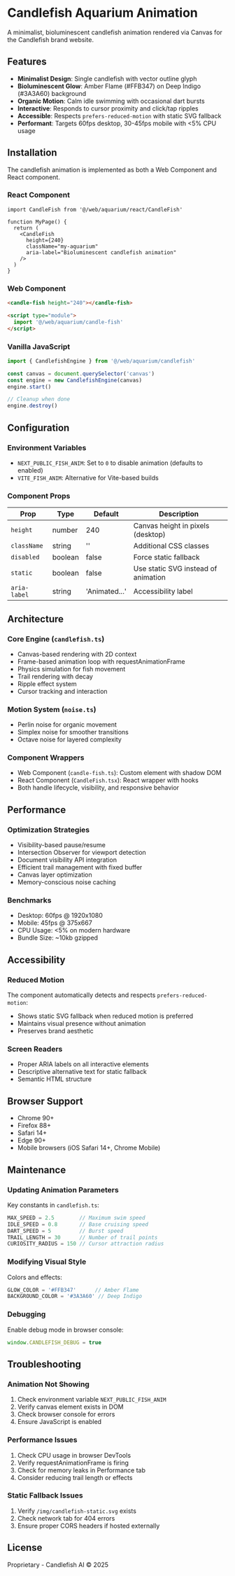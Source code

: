 # Candlefish Aquarium Animation

A minimalist, bioluminescent candlefish animation rendered via Canvas for the Candlefish brand website.

## Features

- **Minimalist Design**: Single candlefish with vector outline glyph
- **Bioluminescent Glow**: Amber Flame (#FFB347) on Deep Indigo (#3A3A60) background
- **Organic Motion**: Calm idle swimming with occasional dart bursts
- **Interactive**: Responds to cursor proximity and click/tap ripples
- **Accessible**: Respects `prefers-reduced-motion` with static SVG fallback
- **Performant**: Targets 60fps desktop, 30-45fps mobile with <5% CPU usage

## Installation

The candlefish animation is implemented as both a Web Component and React component.

### React Component

```tsx
import CandleFish from '@/web/aquarium/react/CandleFish'

function MyPage() {
  return (
    <CandleFish 
      height={240}
      className="my-aquarium"
      aria-label="Bioluminescent candlefish animation"
    />
  )
}
```

### Web Component

```html
<candle-fish height="240"></candle-fish>

<script type="module">
  import '@/web/aquarium/candle-fish'
</script>
```

### Vanilla JavaScript

```javascript
import { CandlefishEngine } from '@/web/aquarium/candlefish'

const canvas = document.querySelector('canvas')
const engine = new CandlefishEngine(canvas)
engine.start()

// Cleanup when done
engine.destroy()
```

## Configuration

### Environment Variables

- `NEXT_PUBLIC_FISH_ANIM`: Set to `0` to disable animation (defaults to enabled)
- `VITE_FISH_ANIM`: Alternative for Vite-based builds

### Component Props

| Prop | Type | Default | Description |
|------|------|---------|-------------|
| `height` | number | 240 | Canvas height in pixels (desktop) |
| `className` | string | '' | Additional CSS classes |
| `disabled` | boolean | false | Force static fallback |
| `static` | boolean | false | Use static SVG instead of animation |
| `aria-label` | string | 'Animated...' | Accessibility label |

## Architecture

### Core Engine (`candlefish.ts`)
- Canvas-based rendering with 2D context
- Frame-based animation loop with requestAnimationFrame
- Physics simulation for fish movement
- Trail rendering with decay
- Ripple effect system
- Cursor tracking and interaction

### Motion System (`noise.ts`)
- Perlin noise for organic movement
- Simplex noise for smoother transitions
- Octave noise for layered complexity

### Component Wrappers
- Web Component (`candle-fish.ts`): Custom element with shadow DOM
- React Component (`CandleFish.tsx`): React wrapper with hooks
- Both handle lifecycle, visibility, and responsive behavior

## Performance

### Optimization Strategies
- Visibility-based pause/resume
- Intersection Observer for viewport detection
- Document visibility API integration
- Efficient trail management with fixed buffer
- Canvas layer optimization
- Memory-conscious noise caching

### Benchmarks
- Desktop: 60fps @ 1920x1080
- Mobile: 45fps @ 375x667
- CPU Usage: <5% on modern hardware
- Bundle Size: ~10kb gzipped

## Accessibility

### Reduced Motion
The component automatically detects and respects `prefers-reduced-motion`:
- Shows static SVG fallback when reduced motion is preferred
- Maintains visual presence without animation
- Preserves brand aesthetic

### Screen Readers
- Proper ARIA labels on all interactive elements
- Descriptive alternative text for static fallback
- Semantic HTML structure

## Browser Support

- Chrome 90+
- Firefox 88+
- Safari 14+
- Edge 90+
- Mobile browsers (iOS Safari 14+, Chrome Mobile)

## Maintenance

### Updating Animation Parameters

Key constants in `candlefish.ts`:
```typescript
MAX_SPEED = 2.5        // Maximum swim speed
IDLE_SPEED = 0.8       // Base cruising speed
DART_SPEED = 5         // Burst speed
TRAIL_LENGTH = 30      // Number of trail points
CURIOSITY_RADIUS = 150 // Cursor attraction radius
```

### Modifying Visual Style

Colors and effects:
```typescript
GLOW_COLOR = '#FFB347'      // Amber Flame
BACKGROUND_COLOR = '#3A3A60' // Deep Indigo
```

### Debugging

Enable debug mode in browser console:
```javascript
window.CANDLEFISH_DEBUG = true
```

## Troubleshooting

### Animation Not Showing
1. Check environment variable `NEXT_PUBLIC_FISH_ANIM`
2. Verify canvas element exists in DOM
3. Check browser console for errors
4. Ensure JavaScript is enabled

### Performance Issues
1. Check CPU usage in browser DevTools
2. Verify requestAnimationFrame is firing
3. Check for memory leaks in Performance tab
4. Consider reducing trail length or effects

### Static Fallback Issues
1. Verify `/img/candlefish-static.svg` exists
2. Check network tab for 404 errors
3. Ensure proper CORS headers if hosted externally

## License

Proprietary - Candlefish AI © 2025